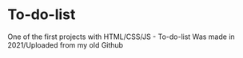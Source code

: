 # To-do-list

One of the first projects with HTML/CSS/JS - To-do-list
Was made in 2021/Uploaded from my old Github
